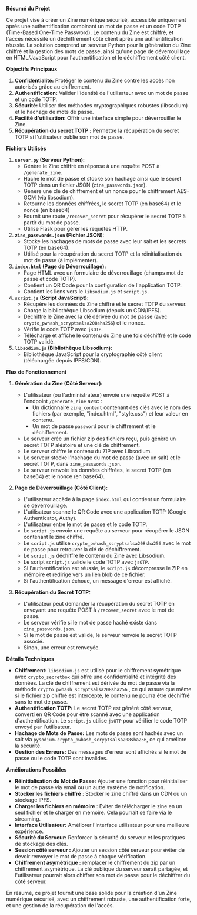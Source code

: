 **Résumé du Projet**

Ce projet vise à créer un Zine numérique sécurisé, accessible uniquement après une authentification combinant un mot de passe et un code TOTP (Time-Based One-Time Password). Le contenu du Zine est chiffré, et l'accès nécessite un déchiffrement côté client après une authentification réussie. La solution comprend un serveur Python pour la génération du Zine chiffré et la gestion des mots de passe, ainsi qu'une page de déverrouillage en HTML/JavaScript pour l'authentification et le déchiffrement côté client.

**Objectifs Principaux**

1.  **Confidentialité:** Protéger le contenu du Zine contre les accès non autorisés grâce au chiffrement.
2.  **Authentification:** Valider l'identité de l'utilisateur avec un mot de passe et un code TOTP.
3.  **Sécurité:** Utiliser des méthodes cryptographiques robustes (libsodium) et le hachage de mots de passe.
4.  **Facilité d'utilisation:** Offrir une interface simple pour déverrouiller le Zine.
5.  **Récupération du secret TOTP :** Permettre la récupération du secret TOTP si l'utilisateur oublie son mot de passe.

**Fichiers Utilisés**

1.  **`server.py` (Serveur Python):**
    *   Génère le Zine chiffré en réponse à une requête POST à `/generate_zine`.
    *   Hache le mot de passe et stocke son hachage ainsi que le secret TOTP dans un fichier JSON (`zine_passwords.json`).
    *   Génère une clé de chiffrement et un nonce pour le chiffrement AES-GCM (via libsodium).
    *   Retourne les données chiffrées, le secret TOTP (en base64) et le nonce (en base64)
    *   Fournit une route `/recover_secret` pour récupérer le secret TOTP à partir du mot de passe.
    *   Utilise Flask pour gérer les requêtes HTTP.
2.  **`zine_passwords.json` (Fichier JSON):**
    *   Stocke les hachages de mots de passe avec leur salt et les secrets TOTP (en base64).
    *   Utilisé pour la récupération du secret TOTP et la réinitialisation du mot de passe (à implémenter).
3.  **`index.html` (Page de Déverrouillage):**
    *   Page HTML avec un formulaire de déverrouillage (champs mot de passe et code TOTP).
    *   Contient un QR Code pour la configuration de l'application TOTP.
    *   Contient les liens vers le `libsodium.js` et `script.js`.
4.  **`script.js` (Script JavaScript):**
    *   Récupère les données du Zine chiffré et le secret TOTP du serveur.
    *   Charge la bibliothèque Libsodium (depuis un CDN/IPFS).
    *   Déchiffre le Zine avec la clé dérivée du mot de passe (avec `crypto_pwhash_scryptsalsa208sha256`) et le nonce.
    *   Vérifie le code TOTP avec `jsOTP`.
    *   Télécharge et affiche le contenu du Zine une fois déchiffré et le code TOTP validé.
5.  **`libsodium.js` (Bibliothèque Libsodium):**
    *   Bibliothèque JavaScript pour la cryptographie côté client (téléchargée depuis IPFS/CDN).

**Flux de Fonctionnement**

1.  **Génération du Zine (Côté Serveur):**
    *   L'utilisateur (ou l'administrateur) envoie une requête POST à l'endpoint `/generate_zine` avec :
        *   Un dictionnaire `zine_content` contenant des clés avec le nom des fichiers (par exemple, "index.html", "style.css") et leur valeur en contenu.
        *   Un mot de passe `password` pour le chiffrement et le déchiffrement.
    *   Le serveur crée un fichier zip des fichiers reçu, puis génère un secret TOTP aléatoire et une clé de chiffrement,
    *   Le serveur chiffre le contenu du ZIP avec Libsodium.
    *   Le serveur stocke l'hachage du mot de passe (avec un salt) et le secret TOTP, dans `zine_passwords.json`.
    *   Le serveur renvoie les données chiffrées, le secret TOTP (en base64) et le nonce (en base64).

2.  **Page de Déverrouillage (Côté Client):**
    *   L'utilisateur accède à la page `index.html` qui contient un formulaire de déverrouillage.
    *   L'utilisateur scanne le QR Code avec une application TOTP (Google Authenticator, Authy).
    *   L'utilisateur entre le mot de passe et le code TOTP.
    *   Le `script.js` envoie une requête au serveur pour récupérer le JSON contenant le zine chiffré.
    *   Le `script.js` utilise `crypto_pwhash_scryptsalsa208sha256` avec le mot de passe pour retrouver la clé de déchiffrement.
    *   Le `script.js` déchiffre le contenu du Zine avec Libsodium.
     *    Le script `script.js` valide le code TOTP avec `jsOTP`.
    *   Si l'authentification est réussie, le `script.js` décompresse le ZIP en mémoire et redirige vers un lien blob de ce fichier.
    *  Si l'authentification échoue, un message d'erreur est affiché.

3.  **Récupération du Secret TOTP:**
    *   L'utilisateur peut demander la récupération du secret TOTP en envoyant une requête POST à `/recover_secret` avec le mot de passe.
    *   Le serveur vérifie si le mot de passe haché existe dans `zine_passwords.json`.
    *   Si le mot de passe est valide, le serveur renvoie le secret TOTP associé.
    *   Sinon, une erreur est renvoyée.

**Détails Techniques**

*   **Chiffrement:** `libsodium.js` est utilisé pour le chiffrement symétrique avec `crypto_secretbox` qui offre une confidentialité et intégrité des données. La clé de chiffrement est dérivée du mot de passe via la méthode  `crypto_pwhash_scryptsalsa208sha256` , ce qui assure que même si le fichier zip chiffré est intercepté, le contenu ne pourra être déchiffré sans le mot de passe.
*   **Authentification TOTP:** Le secret TOTP est généré côté serveur, converti en QR Code pour être scanné avec une application d'authentification. Le `script.js` utilise `jsOTP` pour vérifier le code TOTP envoyé par l'utilisateur.
*   **Hachage de Mots de Passe:** Les mots de passe sont hachés avec un salt via `pysodium.crypto_pwhash_scryptsalsa208sha256`, ce qui améliore la sécurité.
*   **Gestion des Erreurs:**  Des messages d'erreur sont affichés si le mot de passe ou le code TOTP sont invalides.

**Améliorations Possibles**

*   **Réinitialisation du Mot de Passe:** Ajouter une fonction pour réinitialiser le mot de passe via email ou un autre système de notification.
*  **Stocker les fichiers chiffré** : Stocker le zine chiffré dans un CDN ou un stockage IPFS.
*  **Charger les fichiers en mémoire** : Eviter de télécharger le zine en un seul fichier et le charger en mémoire. Cela pourrait se faire via le streaming.
*   **Interface Utilisateur:** Améliorer l'interface utilisateur pour une meilleure expérience.
*   **Sécurité du Serveur:** Renforcer la sécurité du serveur et les pratiques de stockage des clés.
*   **Session côté serveur :** Ajouter un session côté serveur pour éviter de devoir renvoyer le mot de passe à chaque vérification.
*  **Chiffrement asymétrique :** remplacer le chiffrement du zip par un chiffrement asymétrique. La clé publique du serveur serait partagée, et l'utilisateur pourrait alors chiffrer son mot de passe pour le déchiffrer du côté serveur.

En résumé, ce projet fournit une base solide pour la création d'un Zine numérique sécurisé, avec un chiffrement robuste, une authentification forte, et une gestion de la récupération de l'accès.

